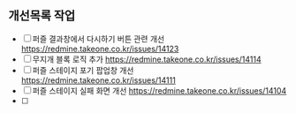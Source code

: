 
## 개선목록 작업
- [ ] 퍼즐 결과창에서 다시하기 버튼 관련 개선  https://redmine.takeone.co.kr/issues/14123
- [ ] 무지개 블록 로직 추가 https://redmine.takeone.co.kr/issues/14114
- [ ] 퍼즐 스테이지 포기 팝업창 개선 https://redmine.takeone.co.kr/issues/14111
- [ ] 퍼즐 스테이지 실패 화면 개선 https://redmine.takeone.co.kr/issues/14104
- [ ] 
